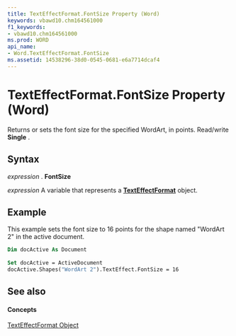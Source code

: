 ```yaml
---
title: TextEffectFormat.FontSize Property (Word)
keywords: vbawd10.chm164561000
f1_keywords:
- vbawd10.chm164561000
ms.prod: WORD
api_name:
- Word.TextEffectFormat.FontSize
ms.assetid: 14538296-38d0-0545-0681-e6a7714dcaf4
---
```



# TextEffectFormat.FontSize Property (Word)

Returns or sets the font size for the specified WordArt, in points. Read/write  **Single** .


## Syntax

 _expression_ . **FontSize**

 _expression_ A variable that represents a **[TextEffectFormat](texteffectformat-object-word.md)** object.


## Example

This example sets the font size to 16 points for the shape named "WordArt 2" in the active document.


```vb
Dim docActive As Document 
 
Set docActive = ActiveDocument 
docActive.Shapes("WordArt 2").TextEffect.FontSize = 16
```


## See also


#### Concepts


[TextEffectFormat Object](texteffectformat-object-word.md)

